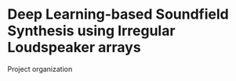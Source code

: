 # Deep Learning-based Soundfield Synthesis using Irregular Loudspeaker arrays  

Project organization 
